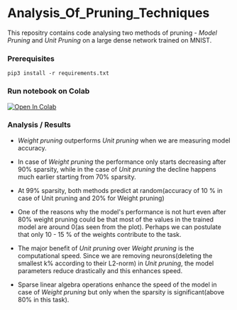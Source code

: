 # Analysis_Of_Pruning_Techniques

This repositry contains code analysing two methods of pruning - *Model Pruning* and *Unit Pruning* on a large dense network trained on MNIST.

### Prerequisites


```
pip3 install -r requirements.txt
```

### Run notebook on Colab

[![Open In Colab](https://colab.research.google.com/assets/colab-badge.svg)](https://colab.research.google.com/github/gowtham1997/Analysis_Of_Pruning_Techniques/blob/master/Network_Pruning.ipynb)


### Analysis / Results

- *Weight pruning* outperforms *Unit pruning* when we are measuring model accuracy.

- In case of *Weight pruning* the performance only starts decreasing after 90% sparsity, while in the case of *Unit pruning* the decline happens much earlier starting from 70% sparsity.

- At 99% sparsity, both methods predict at random(accuracy of 10 % in case of Unit pruning and 20% for Weight pruning)

- One of the reasons why the model's performance is not hurt even after 80% weight pruning could be that most of the values in the trained model are around 0(as seen from the plot). Perhaps we can postulate that only 10 - 15 % of the weights contribute to the task.

- The major benefit of *Unit pruning* over *Weight pruning* is the computational speed. Since we are removing neurons(deleting the smallest k% according to their L2-norm) in *Unit pruning*, the model parameters reduce drastically and this enhances speed.

- Sparse linear algebra operations enhance the speed of the model in case of *Weight pruning* but only when the sparsity is significant(above 80% in this task).


